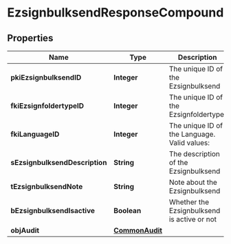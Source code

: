 

# EzsignbulksendResponseCompound

## Properties

Name | Type | Description | Notes
------------ | ------------- | ------------- | -------------
**pkiEzsignbulksendID** | **Integer** | The unique ID of the Ezsignbulksend | 
**fkiEzsignfoldertypeID** | **Integer** | The unique ID of the Ezsignfoldertype. | 
**fkiLanguageID** | **Integer** | The unique ID of the Language.  Valid values:  |Value|Description| |-|-| |1|French| |2|English| | 
**sEzsignbulksendDescription** | **String** | The description of the Ezsignbulksend | 
**tEzsignbulksendNote** | **String** | Note about the Ezsignbulksend | 
**bEzsignbulksendIsactive** | **Boolean** | Whether the Ezsignbulksend is active or not | 
**objAudit** | [**CommonAudit**](CommonAudit.md) |  | 




